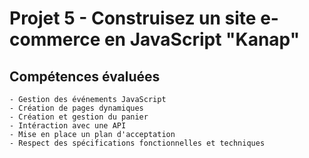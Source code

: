 # Projet 5 - Construisez un site e-commerce en JavaScript "Kanap"

## Compétences évaluées

    - Gestion des événements JavaScript
    - Création de pages dynamiques
    - Création et gestion du panier
    - Intéraction avec une API
    - Mise en place un plan d'acceptation   
    - Respect des spécifications fonctionnelles et techniques
